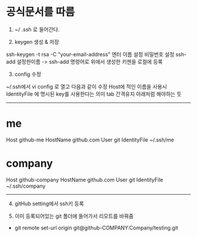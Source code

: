 
# 공식문서를 따름 

1. ~/ .ssh 로 들어간다.

2. keygen 생성 & 저장

  ssh-keygen -t rsa -C "your-email-address" 엔터
  이름 설정
  비밀번호 설정
  ssh-add 설정한이름 -> ssh-add 명령어로 위에서 생성한 키젠을 로컬에 등록

3. config 수정 

  ~/.ssh에서 vi config 로 열고 다음과 같이 수정 
  Host에 적인 이름을 사용시 IdentityFile 에 명시된 key를 사용한다는 의미
  tab 간격유지 아래처럼 해야하는 듯
  - - -
  # me
  Host github-me
      HostName github.com
      User git
      IdentityFile ~/.ssh/me

  # company
  Host github-company
      HostName github.com
      User git
      IdentityFile ~/.ssh/company
  - - -

4. gitHub setting에서 ssh키 등록 

5. 이미 등록되어있는 git 폴더에 들어가서 리모트를 바꿔줌 
 - git remote set-url origin git@github-COMPANY:Company/testing.git

